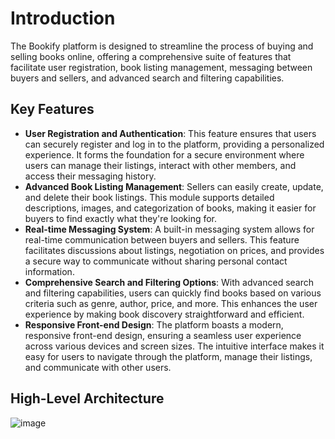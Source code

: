 # Introduction
The Bookify platform is designed to streamline the process of buying and selling books online, offering a comprehensive suite of features that facilitate user registration, book listing management, messaging between buyers and sellers, and advanced search and filtering capabilities.

## Key Features
* **User Registration and Authentication**: This feature ensures that users can securely register and log in to the platform, providing a personalized experience. It forms the foundation for a secure environment where users can manage their listings, interact with other members, and access their messaging history.
* **Advanced Book Listing Management**: Sellers can easily create, update, and delete their book listings. This module supports detailed descriptions, images, and categorization of books, making it easier for buyers to find exactly what they're looking for.
* **Real-time Messaging System**: A built-in messaging system allows for real-time communication between buyers and sellers. This feature facilitates discussions about listings, negotiation on prices, and provides a secure way to communicate without sharing personal contact information.
* **Comprehensive Search and Filtering Options**: With advanced search and filtering capabilities, users can quickly find books based on various criteria such as genre, author, price, and more. This enhances the user experience by making book discovery straightforward and efficient.
* **Responsive Front-end Design**: The platform boasts a modern, responsive front-end design, ensuring a seamless user experience across various devices and screen sizes. The intuitive interface makes it easy for users to navigate through the platform, manage their listings, and communicate with other users.

## High-Level Architecture
![image](https://github.com/sarthak9793/Bookify/assets/75237194/2a51bab7-17f6-4961-9fc8-da6962090b8e)
